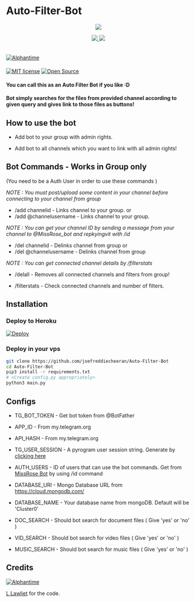# Auto-Filter-Bot

<p align="center">
  <a href="https://www.python.org">
    <img src="http://ForTheBadge.com/images/badges/made-with-python.svg">

  </a>
</p>
<p align="center">
  <a href="https://github.com/joefreddiecheeran/Auto-Filter-Bot/stargazers">
    <img src="https://img.shields.io/github/stars/TroJanzHEX/Auto-Filter-Bot-V2?style=social">

  </a>
  
  <a href="https://github.com/joefreddiecheeran/Auto-Filter-Bot/fork">
    <img src="https://img.shields.io/github/forks/TroJanzHEX/Auto-Filter-Bot-V2?label=Fork&style=social">

  </a>  
</p>

 ㅤㅤㅤㅤㅤㅤㅤ  
[![Alphantime](https://img.shields.io/badge/Alphantime-Support-red?style=flat&logo=telegram)](https://telegram.dog/alphantimebotsupport)   
ㅤㅤㅤㅤㅤㅤㅤ  
[![MIT license](https://img.shields.io/badge/License-MIT-blue?style=flat)](https://github.com/joefreddiecheeran/Auto-Filter-Bot/blob/main/LICENSE)  [![Open Source](https://badges.frapsoft.com/os/v2/open-source.svg?v=103)](https://github.com/joefreddiecheeran/Auto-Filter-Bot)





#### You can call this as an Auto Filter Bot if you like :D

#### Bot simply searches for the files from provided channel according to given query and gives link to those files as buttons!

## How to use the bot

* Add bot to your group with admin rights.

* Add bot to all channels which you want to link with all admin rights!

## Bot Commands - Works in Group only

(You need to be a Auth User in order to use these commands )

<i>NOTE : You must post/upload some content in your channel before connecting to your channel from group </i>

* /add channelid  -  Links channel to your group.
or
* /add @channelusername - Links channel to your group.

<i>NOTE : You can get your channel ID by sending a message from your channel to @MissRose_bot and repkyingvit with /id </i>

* /del channelid  -  Delinks channel from group
or
* /del @channelusername  -  Delinks channel from group

<i>NOTE : You can get connected channel details by /filterstats </i>


* /delall  -  Removes all connected channels and filters from group!

* /filterstats  -  Check connected channels and number of filters.

## Installation

### Deploy to Heroku
[![Deploy](https://www.herokucdn.com/deploy/button.svg)](https://heroku.com/deploy?template=https://github.com/Rippo123/Auto-Filter-Bot)

### Deploy in your vps
```sh
git clone https://github.com/joefreddiecheeran/Auto-Filter-Bot
cd Auto-Filter-Bot
pip3 install -r requirements.txt
# <Create config.py appropriately>
python3 main.py
```

## Configs

* TG_BOT_TOKEN  - Get bot token from @BotFather

* APP_ID        - From my.telegram.org 

* API_HASH      - From my.telegram.org 

* TG_USER_SESSION  - A pyrogram user session string. Generate by [clicking here](https://repl.it/@prgofficial/String-Gen)

* AUTH_USERS  - ID of users that can use the bot commands. Get from [MissRose Bot](https://telegram.dog/MissRose_bot) by using /id command

* DATABASE_URI  - Mongo Database URL from https://cloud.mongodb.com/

* DATABASE_NAME  - Your database name from mongoDB. Default will be 'Cluster0'

* DOC_SEARCH  - Should bot search for document files ( Give 'yes' or 'no' )

* VID_SEARCH  - Should bot search for video files ( Give 'yes' or 'no' )

* MUSIC_SEARCH  - Should bot search for music files ( Give 'yes' or 'no' )

## Credits

[![Alphantime](https://img.shields.io/badge/Pyrogram%20-%23F37626.svg?&style=for-the-badge&logo=telegram&logoColor=white)](https://github.com/pyrogram/pyrogram)

[L Lawliet](https://telegram.dog/alphantime) for the code.
